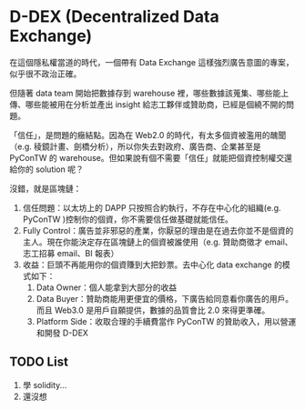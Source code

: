 # D-DEX (Decentralized Data Exchange)

在這個隱私權當道的時代，一個帶有 Data Exchange 這樣強烈廣告意圖的專案，似乎很不政治正確。

但隨著 data team 開始把數據存到 warehouse 裡，哪些數據該蒐集、哪些能上傳、哪些能被用在分析並產出 insight 給志工夥伴或贊助商，已經是個繞不開的問題。

「信任」，是問題的癥結點。因為在 Web2.0 的時代，有太多個資被濫用的醜聞（e.g. 稜鏡計畫、劍橋分析），所以你失去對政府、廣告商、企業甚至是 PyConTW 的 warehouse。但如果說有個不需要「信任」就能把個資控制權交還給你的 solution 呢？

沒錯，就是區塊鏈：
1. 信任問題：以太坊上的 DAPP 只按照合約執行，不存在中心化的組織(e.g. PyConTW )控制你的個資，你不需要信任做基礎就能信任。
2. Fully Control：廣告並非邪惡的產業，你厭惡的理由是在過去你並不是個資的主人。現在你能決定存在區塊鏈上的個資被誰使用（e.g. 贊助商徵才 email、志工招募 email、BI 報表）
3. 收益：巨頭不再能用你的個資賺到大把鈔票。去中心化 data exchange 的模式如下：
    1. Data Owner：個人能拿到大部分的收益
    2. Data Buyer：贊助商能用更便宜的價格，下廣告給同意看你廣告的用戶。而且 Web3.0 是用戶自願提供，數據的品質會比 2.0 來得更準確。
    3. Platform Side：收取合理的手續費當作 PyConTW 的贊助收入，用以營運和開發 D-DEX

## TODO List

1. 學 solidity...
2. 還沒想